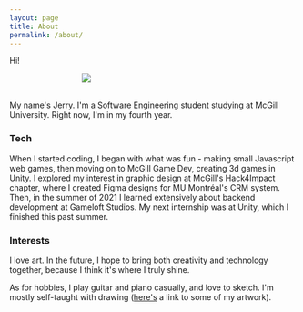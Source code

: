 ```yaml
---
layout: page
title: About
permalink: /about/
---
```


Hi!

<p align="center">
    <img src ="../images/about-page/solo-picture-modified.png" style="display: block; margin-left: auto; margin-right: auto; width: auto; height: auto; max-width: 250px;"/>
</p>

<br />
My name's Jerry. I'm a Software Engineering student studying at McGill University. Right now, I'm in my fourth year.

### Tech

When I started coding, I began with what was fun - making small Javascript web games, then moving on to McGill Game Dev, creating 3d games in Unity. I explored my interest in graphic design at McGill's Hack4Impact chapter, where I created Figma designs for MU Montréal's CRM system. Then, in the summer of 2021 I learned extensively about backend development at Gameloft Studios. My next internship was at Unity, which I finished this past summer.

### Interests

I love art. In the future, I hope to bring both creativity and technology together, because I think it's where I truly shine.

As for hobbies, I play guitar and piano casually, and love to sketch. I'm mostly self-taught with drawing ([here's](https://www.behance.net/jerryxia) a link to some of my artwork).
